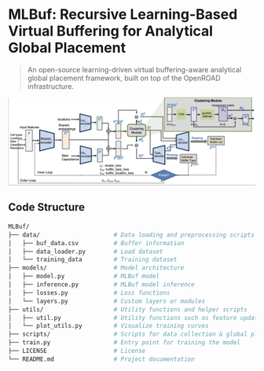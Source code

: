 # MLBuf: Recursive Learning-Based Virtual Buffering for Analytical Global Placement

> An open-source learning-driven virtual 
buffering-aware analytical global placement framework, 
built on top of the OpenROAD infrastructure.


![MLBuf Model Structure](images/model_structure_details.png)

## Code Structure
```bash
MLBuf/   
├── data/                     # Data loading and preprocessing scripts
│   ├── buf_data.csv          # Buffer information
│   ├── data_loader.py        # Load dataset
│   └── training_data         # Training dataset
├── models/                   # Model architecture 
│   ├── model.py              # MLBuf model
│   ├── inference.py          # MLBuf model inference
│   ├── losses.py             # Loss functions
│   └── layers.py             # Custom layers or modules
├── utils/                    # Utility functions and helper scripts
│   ├── util.py               # Utility functions such as feature update
│   └── plot_utils.py         # Visualize training curves
├── scripts/                  # Scripts for data collection & global placement
├── train.py                  # Entry point for training the model
├── LICENSE                   # License
└── README.md                 # Project documentation
